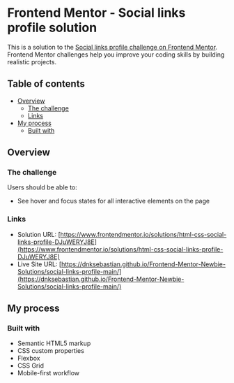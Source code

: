 # Frontend Mentor - Social links profile solution

This is a solution to the [Social links profile challenge on Frontend Mentor](https://www.frontendmentor.io/challenges/social-links-profile-UG32l9m6dQ). Frontend Mentor challenges help you improve your coding skills by building realistic projects. 

## Table of contents

- [Overview](#overview)
  - [The challenge](#the-challenge)
  - [Links](#links)
- [My process](#my-process)
  - [Built with](#built-with)

## Overview

### The challenge

Users should be able to:

- See hover and focus states for all interactive elements on the page

### Links

- Solution URL: [https://www.frontendmentor.io/solutions/html-css-social-links-profile-DJuWERYJ8E](https://www.frontendmentor.io/solutions/html-css-social-links-profile-DJuWERYJ8E)
- Live Site URL: [https://dnksebastian.github.io/Frontend-Mentor-Newbie-Solutions/social-links-profile-main/](https://dnksebastian.github.io/Frontend-Mentor-Newbie-Solutions/social-links-profile-main/)

## My process

### Built with

- Semantic HTML5 markup
- CSS custom properties
- Flexbox
- CSS Grid
- Mobile-first workflow